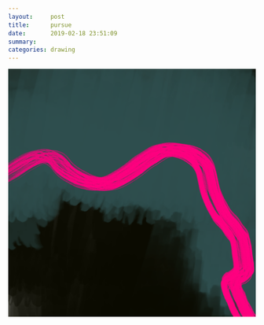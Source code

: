 ```yaml
---
layout:     post
title:      pursue
date:       2019-02-18 23:51:09
summary:    
categories: drawing
---
```

![pursue](/images/diary/pursue.png ".")
